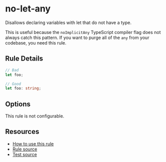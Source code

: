 # no-let-any

Disallows declaring variables with let that do not have a type.

<!-- end auto-generated rule header -->

This is useful because the `noImplicitAny` TypeScript compiler flag does not always catch this pattern. If you want to purge all of the `any` from your codebase, you need this rule.

## Rule Details

```ts
// Bad
let foo;

// Good
let foo: string;
```

## Options

This rule is not configurable.

## Resources

- [How to use this rule](https://complete-ts.github.io/eslint-plugin-complete)
- [Rule source](https://github.com/complete-ts/complete/blob/main/packages/eslint-plugin-complete/src/rules/no-let-any.ts)
- [Test source](https://github.com/complete-ts/complete/blob/main/packages/eslint-plugin-complete/tests/rules/no-let-any.test.ts)
